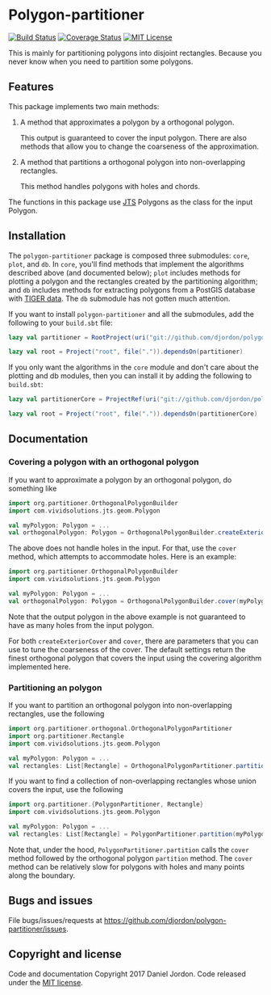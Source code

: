 Polygon-partitioner
===================

[![Build Status](https://travis-ci.org/djordon/polygon-partitioner.svg?branch=master)](https://travis-ci.org/djordon/polygon-partitioner) 
[![Coverage Status](https://coveralls.io/repos/github/djordon/polygon-partitioner/badge.svg?branch=master)](https://coveralls.io/github/djordon/polygon-partitioner?branch=master)
[![MIT License](https://img.shields.io/github/license/mashape/apistatus.svg)](https://opensource.org/licenses/MIT)

This is mainly for partitioning polygons into disjoint rectangles. Because you never know when you need to partition some polygons.


Features
--------

This package implements two main methods:

1.  A method that approximates a polygon by a orthogonal polygon.

    This output is guaranteed to cover the input polygon. There are also methods that allow you to change the coarseness of the approximation.

2.  A method that partitions a orthogonal polygon into non-overlapping rectangles.

    This method handles polygons with holes and chords.

The functions in this package use [JTS](https://github.com/locationtech/jts) Polygons as the class for the input Polygon.


Installation
------------

The `polygon-partitioner` package is composed three submodules: `core`, `plot`, and `db`. In `core`, you'll find methods that implement the algorithms described above (and documented below); `plot` includes methods for plotting a polygon and the rectangles created by the partitioning algorithm; and `db` includes methods for extracting polygons from a PostGIS database with [TIGER data](https://www.census.gov/geo/maps-data/data/tiger-geodatabases.html). The `db` submodule has not gotten much attention.

If you want to install `polygon-partitioner` and all the submodules, add the following to your `build.sbt` file:

```scala
lazy val partitioner = RootProject(uri("git://github.com/djordon/polygon-partitioner.git"))

lazy val root = Project("root", file(".")).dependsOn(partitioner)
```

If you only want the algorithms in the `core` module and don't care about the plotting and db modules, then you can install it by adding the following to `build.sbt`:

```scala
lazy val partitionerCore = ProjectRef(uri("git://github.com/djordon/polygon-partitioner.git"), "core")

lazy val root = Project("root", file(".")).dependsOn(partitionerCore)
```


Documentation
-------------


### Covering a polygon with an orthogonal polygon

If you want to approximate a polygon by an orthogonal polygon, do something like

```scala
import org.partitioner.OrthogonalPolygonBuilder
import com.vividsolutions.jts.geom.Polygon

val myPolygon: Polygon = ...
val orthogonalPolygon: Polygon = OrthogonalPolygonBuilder.createExteriorCover(myPolygon)
```

The above does not handle holes in the input. For that, use the `cover` method, which attempts to accommodate holes. Here is an example:

```scala
import org.partitioner.OrthogonalPolygonBuilder
import com.vividsolutions.jts.geom.Polygon

val myPolygon: Polygon = ...
val orthogonalPolygon: Polygon = OrthogonalPolygonBuilder.cover(myPolygon)
```

Note that the output polygon in the above example is not guaranteed to have as many holes from the input polygon.

For both `createExteriorCover` and `cover`, there are parameters that you can use to tune the coarseness of the cover. The default settings return the finest orthogonal polygon that covers the input using the covering algorithm implemented here. 


### Partitioning an polygon

If you want to partition an orthogonal polygon into non-overlapping rectangles, use the following

```scala
import org.partitioner.orthogonal.OrthogonalPolygonPartitioner
import org.partitioner.Rectangle
import com.vividsolutions.jts.geom.Polygon

val myPolygon: Polygon = ...
val rectangles: List[Rectangle] = OrthogonalPolygonPartitioner.partition(myPolygon)
```

If you want to find a collection of non-overlapping rectangles whose union covers the input, use the following

```scala
import org.partitioner.{PolygonPartitioner, Rectangle}
import com.vividsolutions.jts.geom.Polygon

val myPolygon: Polygon = ...
val rectangles: List[Rectangle] = PolygonPartitioner.partition(myPolygon)
```

Note that, under the hood, `PolygonPartitioner.partition` calls the `cover` method followed by the orthogonal polygon `partition` method. The `cover` method can be relatively slow for polygons with holes and many points along the boundary.


Bugs and issues
---------------

File bugs/issues/requests at <https://github.com/djordon/polygon-partitioner/issues>.


Copyright and license
---------------------

Code and documentation Copyright 2017 Daniel Jordon. Code released under the [MIT license](https://github.com/djordon/polygon-partitioner/blob/master/LICENSE.txt).
